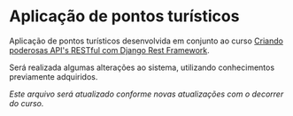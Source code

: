# Aplicação de pontos turísticos


Aplicação de pontos turísticos desenvolvida em conjunto ao curso [Criando poderosas API's RESTful com Django Rest Framework](https://www.udemy.com/apis-restful-com-django-rest-framework/).

Será realizada algumas alterações ao sistema, utilizando conhecimentos previamente adquiridos.

*Este arquivo será atualizado conforme novas atualizações com o decorrer do curso.*

